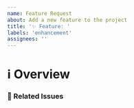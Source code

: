 ```yaml
---
name: Feature Request
about: Add a new feature to the project
title: '✨ Feature: '
labels: 'enhancement'
assignees: ''
---
```


# ℹ Overview

<!--- Provide an overview of the feature -->

### 📝 Related Issues

<!--- Pin any related issues -->
